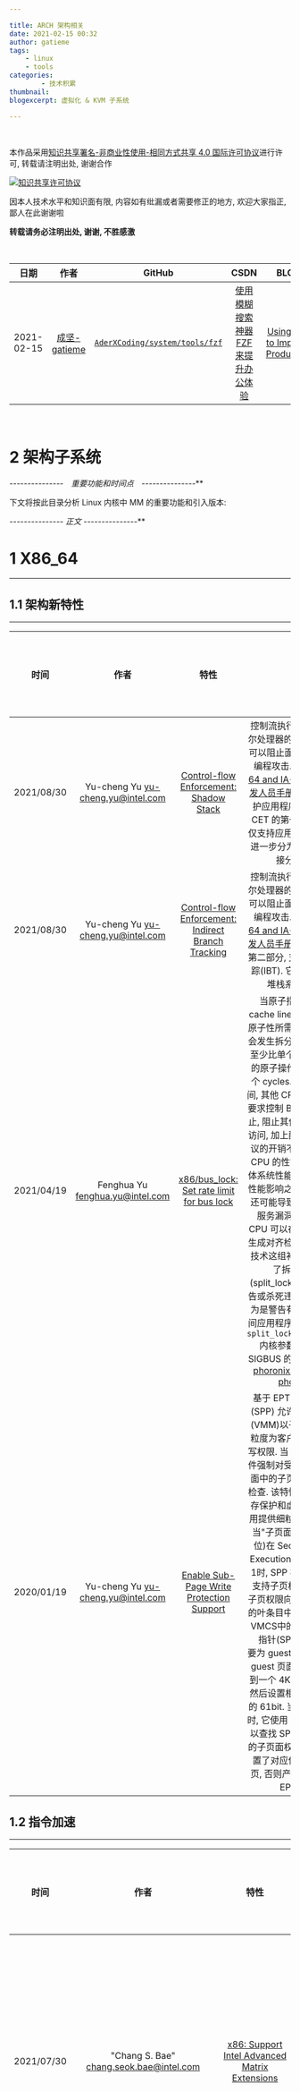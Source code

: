 ```yaml
---

title: ARCH 架构相关
date: 2021-02-15 00:32
author: gatieme
tags:
    - linux
    - tools
categories:
        - 技术积累
thumbnail:
blogexcerpt: 虚拟化 & KVM 子系统

---
```


<br>

本作品采用<a rel="license" href="http://creativecommons.org/licenses/by-nc-sa/4.0/">知识共享署名-非商业性使用-相同方式共享 4.0 国际许可协议</a>进行许可, 转载请注明出处, 谢谢合作

<a rel="license" href="http://creativecommons.org/licenses/by-nc-sa/4.0/"><img alt="知识共享许可协议" style="border-width:0" src="https://i.creativecommons.org/l/by-nc-sa/4.0/88x31.png" /></a>

因本人技术水平和知识面有限, 内容如有纰漏或者需要修正的地方, 欢迎大家指正, 鄙人在此谢谢啦

**转载请务必注明出处, 谢谢, 不胜感激**

<br>

| 日期 | 作者 | GitHub| CSDN | BLOG |
| ------- |:-------:|:-------:|:-------:|:-------:|
| 2021-02-15 | [成坚-gatieme](https://kernel.blog.csdn.net) | [`AderXCoding/system/tools/fzf`](https://github.com/gatieme/AderXCoding/tree/master/system/tools/fzf) | [使用模糊搜索神器 FZF 来提升办公体验](https://blog.csdn.net/gatieme/article/details/113828826) | [Using FZF to Improve Productivit](https://oskernellab.com/2021/02/15/2021/0215-0001-Using_FZF_to_Improve_Productivity)|


<br>

2   **架构子系统**
=====================




**-*-*-*-*-*-*-*-*-*-*-*-*-*-*-*　重要功能和时间点　-*-*-*-*-*-*-*-*-*-*-*-*-*-*-***





下文将按此目录分析 Linux 内核中 MM 的重要功能和引入版本:




**-*-*-*-*-*-*-*-*-*-*-*-*-*-*-* 正文 -*-*-*-*-*-*-*-*-*-*-*-*-*-*-***


# 1 X86_64
-------


## 1.1 架构新特性
-------

| 时间  | 作者 | 特性 | 描述 | 是否合入主线 | 链接 |
|:----:|:----:|:---:|:----:|:---------:|:----:|
| 2021/08/30 | Yu-cheng Yu <yu-cheng.yu@intel.com> | [Control-flow Enforcement: Shadow Stack](https://patchwork.kernel.org/project/linux-mm/cover/20210830181528.1569-1-yu-cheng.yu@intel.com) | 控制流执行(CET) 是英特尔处理器的一个新特性, 它可以阻止面向返回/跳转的编程攻击. 详情见 ["Intel 64 and IA-32架构软件开发人员手册"](https://software.intel.com/content/www/us/en/develop/download/intel-64-and-ia-32-architectures-sdm-combined-volumes-1-2a-2b-2c-2d-3a-3b-3c-3d-and-4.html). CET 可以保护应用程序和内核. 这是 CET 的第一部分, 本系列仅支持应用程序级保护, 并进一步分为阴影堆栈和间接分支跟踪. | v30 ☐ | [Patchwork v30,00/32](https://lore.kernel.org/linux-crypto/20210818033117.91717-1-tianjia.zhang@linux.alibaba.com) |
| 2021/08/30 | Yu-cheng Yu <yu-cheng.yu@intel.com> | [Control-flow Enforcement: Indirect Branch Tracking](https://patchwork.kernel.org/project/linux-mm/cover/20210830182221.3535-1-yu-cheng.yu@intel.com) | 控制流执行(CET) 是英特尔处理器的一个新特性, 它可以阻止面向返回/跳转的编程攻击. 详情见 ["Intel 64 and IA-32架构软件开发人员手册"](https://software.intel.com/content/www/us/en/develop/download/intel-64-and-ia-32-architectures-sdm-combined-volumes-1-2a-2b-2c-2d-3a-3b-3c-3d-and-4.html). 这是 CET 的第二部分, 支持间接分支跟踪(IBT). 它是建立在阴影堆栈系列之上的. | v1 ☐ | [Patchwork v30,00/10](https://lore.kernel.org/linux-crypto/20210818033117.91717-1-tianjia.zhang@linux.alibaba.com) |
| 2021/04/19 | Fenghua Yu <fenghua.yu@intel.com> | [x86/bus_lock: Set rate limit for bus lock](https://www.phoronix.com/scan.php?page=news_item&px=Intel-Bus-Lock-Detection-2021) | 当原子指令跨越多个 cache line, 并且需要确保原子性所需的总线锁时, 就会发生拆分锁. 这些拆分锁至少比单个 cacheline 内的原子操作多需要 1000 个 cycles. 在锁定总线期间, 其他 CPU 或 BUS 代理要求控制 BUS 的请求被阻止, 阻止其他 CPU 的 BUS 访问, 加上配置总线锁定协议的开销不仅会降低一个 CPU 的性能, 还会降低整体系统性能. 除了拆分锁的性能影响之外, 利用该行为还可能导致无特权的拒绝服务漏洞. 现代英特尔 CPU 可以在处理拆分锁时生成对齐检查异常, 使用此技术这组补丁为内核实现了拆分锁检测(split_lock_detect), 以警告或杀死违规应用. 默认行为是警告有问题的用户空间应用程序, 而如果配置了 `split_lock_detect=fatal` 内核参数将杀死使用 SIGBUS 的应用程序. 参考 [phoronix1](https://www.phoronix.com/scan.php?page=news_item&px=Linux-5.7-Split-Lock-Detection), [phoronix2](https://www.phoronix.com/scan.php?page=news_item&px=Linux-Split-Locks-Detection), [phoronix3](https://www.phoronix.com/scan.php?page=news_item&px=Intel-Bus-Lock-Detection-2021) | v1 ☐ | [Patchwork 0/4](https://lore.kernel.org/all/20210419214958.4035512-1-fenghua.yu@intel.com) |
| 2020/01/19 | Yu-cheng Yu <yu-cheng.yu@intel.com> | [Enable Sub-Page Write Protection Support](https://lwn.net/Articles/810033) | 基于 EPT 的子页写保护(SPP) 允许虚拟机监视器(VMM)以子页(128字节)粒度为客户物理内存指定写权限. 当 SPP 工作时, 硬件强制对受保护的 4KB 页面中的子页面进行写访问检查. 该特性的目标是为内存保护和虚拟机内省等使用提供细粒度的内存保护. 当"子页面写保护"(第23位)在 Secondary VM-Execution Controls 中为1时, SPP 被启用. 该特性支持子页权限表(SPPT), 子页权限向量存储在SPPT的叶条目中. 根页面是通过VMCS中的子页面权限表指针(SPPTP)引用的.<br>要为 guest 内存启用 SPP, guest 页面应该首先映射到一个 4KB 的 EPT 条目, 然后设置相应条目的 SPP 的 61bit. 当硬件遍历 EPT 时, 它使用 gpa 遍历 SPPT 以查找 SPPT 叶子条目中的子页面权限向量. 如果设置了对应位, 则允许写子页, 否则产生 SPP 触发的 EPT 冲突. | v30 ☐ | [Patchwork v30,00/32](https://lore.kernel.org/linux-crypto/20210818033117.91717-1-tianjia.zhang@linux.alibaba.com) |


## 1.2 指令加速
-------

| 时间  | 作者 | 特性 | 描述 | 是否合入主线 | 链接 |
|:----:|:----:|:---:|:----:|:---------:|:----:|
| 2021/07/30 | "Chang S. Bae" <chang.seok.bae@intel.com> | [x86: Support Intel Advanced Matrix Extensions](https://lore.kernel.org/lkml/20210730145957.7927-1-chang.seok.bae@intel.com) | 支持即将发布的英特尔[高级矩阵扩展(AMX)](https://software.intel.com/content/dam/develop/external/us/en/documents-tps/architecture-instruction-set-extensions-programming-reference.pdf), [AMX](https://software.intel.com/content/www/us/en/develop/documentation/cpp-compiler-developer-guide-and-reference/top/compiler-reference/intrinsics/intrinsics-for-intel-advanced-matrix-extensions-intel-amx-instructions.html) 由可配置的 TMM"TILE" 寄存器和操作它们的新 CPU 指令组成. TMUL (Tile matrix MULtiply)是第一个利用新寄存器的运算符, 我们预计将来会有更多的指令. | v9 ☐ | [Patchwork v9,00/26](https://lore.kernel.org/lkml/20210730145957.7927-1-chang.seok.bae@intel.com) |
| 2021/07/20 | Tianjia Zhang <tianjia.zhang@linux.alibaba.com> | [Introduce x86 assembler accelerated implementation for SM4 algorithm](https://lwn.net/Articles/863574/) | 该补丁集提取了公有 SM4 算法作为一个单独的库, 同时对 arm64 中 SM4 的加速实现进行了调整, 以适应该 SM4 库. 然后在 x86_64 上的进行了实现. 该优化支持 SM4、ECB、CBC、CFB 和 CTR 四种模式. 由于 CBC 和 CFB 不支持多块并行加密, 优化效果不明显. 主要算法实现来自 libgcrypt 和 Markku-Juhani O. Saarinen 的 [SM4 AES-NI 工作](https://github.com/mjosaarinen/sm4ni). | v1 ☐ | [LWN 0/2](https://lwn.net/Articles/863574/) |
| 2021/08/12 | Tianjia Zhang <tianjia.zhang@linux.alibaba.com> | [support test GCM/CCM mode for SM4](https://lore.kernel.org/lkml/20210812131748.81620-1-tianjia.zhang@linux.alibaba.com) | NA | v1 ☐ | [Patchwork 0/3](https://lore.kernel.org/lkml/20210812131748.81620-1-tianjia.zhang@linux.alibaba.com), [LKML](https://lkml.org/lkml/2021/8/13/161) |
| 2021/08/18 | Tianjia Zhang <tianjia.zhang@linux.alibaba.com> | [add AES-NI/AVX2/x86_64 implementation](https://lore.kernel.org/linux-crypto/20210818033117.91717-1-tianjia.zhang@linux.alibaba.com) | 这个补丁集导出了 SM4 AESNI/AVX 算法实现的一些常用函数, 并用这些函数实现 AESNI/AVX2 的加速.<br>主要算法实现来自 libgcrypt 和 [Markku Juhani 的 SM4 AES-NI 工作](https://github.com/mjosaarinen/sm4ni). | v1 ☐ | [Patchwork 0/2](https://lore.kernel.org/linux-crypto/20210818033117.91717-1-tianjia.zhang@linux.alibaba.com) |


## 1.3 架构上新想法
-------

| 时间  | 作者 | 特性 | 描述 | 是否合入主线 | 链接 |
|:----:|:----:|:---:|:----:|:---------:|:----:|
| 2021/04/19 | Fenghua Yu <fenghua.yu@intel.com> | [x86/bus_lock: Set rate limit for bus lock](https://www.phoronix.com/scan.php?page=news_item&px=Intel-Bus-Lock-Detection-2021) | 当原子指令跨越多个 cache line, 并且需要确保原子性所需的总线锁时, 就会发生拆分锁. 这些拆分锁至少比单个 cacheline 内的原子操作多需要 1000 个 cycles. 在锁定总线期间, 其他 CPU 或 BUS 代理要求控制 BUS 的请求被阻止, 阻止其他 CPU 的 BUS 访问, 加上配置总线锁定协议的开销不仅会降低一个 CPU 的性能, 还会降低整体系统性能. 除了拆分锁的性能影响之外, 利用该行为还可能导致无特权的拒绝服务漏洞. 现代英特尔 CPU 可以在处理拆分锁时生成对齐检查异常, 使用此技术这组补丁为内核实现了拆分锁检测(split_lock_detect), 以警告或杀死违规应用. 默认行为是警告有问题的用户空间应用程序, 而如果配置了 `split_lock_detect=fatal` 内核参数将杀死使用 SIGBUS 的应用程序. 参考 [phoronix1](https://www.phoronix.com/scan.php?page=news_item&px=Linux-5.7-Split-Lock-Detection), [phoronix2](https://www.phoronix.com/scan.php?page=news_item&px=Linux-Split-Locks-Detection), [phoronix3](https://www.phoronix.com/scan.php?page=news_item&px=Intel-Bus-Lock-Detection-2021) | v1 ☐ | [Patchwork 0/4](https://lore.kernel.org/all/20210419214958.4035512-1-fenghua.yu@intel.com) |
| 2021/09/13 | Sohil Mehta <sohil.mehta@intel.com> | [x86 User Interrupts support](https://lwn.net/Articles/871113) | 用户中断(Uintr)是一种硬件技术, 可以将中断直接传递到用户空间.<br>如今, 几乎所有跨越特权边界的通信都是通过内核进行的. 这些包括信号、管道、远程过程调用和基于硬件中断的通知. 用户中断通过避免通过内核的转换, 为这些常见操作的更高效(低延迟和低CPU利用率)版本提供了基础. 在用户中断硬件体系结构中, 接收者总是期望是用户空间任务. 但是, 用户中断可以由另一个用户空间任务、内核或外部源(如设备)发送. 除了接收用户中断的一般基础结构之外, 这组补丁还介绍了另一个用户任务的中断(用户 IPI). 用户 IPI 的第一个实现将在代号为 Sapphire Rapids 的英特尔处理器中实现. 有关硬件架构的详细信息, 请参阅[英特尔架构指令集扩展的第11章](https://software.intel.com/content/www/us/en/develop/download/intel-architecture-instruction-set-extensions-programming-reference.html). | v1 ☐ | [Patchwork RFC,00/13](https://lwn.net/ml/linux-kernel/20210913200132.3396598-1-sohil.mehta@intel.com)<br>*-*-*-*-*-*-*-* <br>[LWN](https://lwn.net/Articles/869140) |
| 2021/10/04 | Tvrtko Ursulin <tvrtko.ursulin@linux.intel.com> | [CPU + GPU synchronised priority scheduling](https://www.phoronix.com/scan.php?page=news_item&px=Intel-CPU-GPU-Prio-Nice-Sched) | Intel 在 CPU 和 GPU 协同调度领域进行了探索与尝试. | v1 ☐ | [Patchwork RFC,0/6](https://lists.freedesktop.org/archives/intel-gfx/2021-September/279200.html), [LWN](https://lwn.net/Articles/871467), [LKML](https://lkml.org/lkml/2021/9/30/852)<br>*-*-*-*-*-*-*-* <br>[LKML v2,0/8](https://lkml.org/lkml/2021/10/4/1004), [LWN news](https://lwn.net/Articles/873334) |


## 1.4 让人眼前一亮的新架构
-------

### 1.4.1 hybrid CPUs
-------

Intel Architecture Day 2021, 官宣了自己的服务于终端和桌面场景的异构(或者混合架构)处理器架构 [Alder Lake](https://www.anandtech.com/show/16881/a-deep-dive-into-intels-alder-lake-microarchitectures), 与 ARM 的 big.LITTLE 以及 DynamIQ 架构, 包含了基于 Golden Cove 微架构的性能核(P-core/Performance cores)以及基于新的 Gracemont 架构的能效核(E-core/Efficiency cores). P-core 优先用于需要低延迟的单线程任务, 而 E-core 在功率有限或多线程情景方面更好.

| 时间  | 作者 | 特性 | 描述 | 是否合入主线 | 链接 |
|:----:|:----:|:---:|:----:|:---------:|:----:|
| 2012/09/17 | Catalin Marinas <catalin.marinas@arm.com> | [x86: Add initial support to discover Intel hybrid CPUs](https://lore.kernel.org/lkml/20201002201931.2826-1-ricardo.neri-calderon@linux.intel.com) | 支持 ARM64 | v3 ☑ 3.7-rc1 | [Patchwork 0/3](https://patchwork.kernel.org/project/linux-arm-kernel/patch/1347035226-18649-8-git-send-email-catalin.marinas@arm.com) |


为了更好的发挥这种混合架构的优势, Intel 提供了一项名为 [Thread Director 的技术](https://www.anandtech.com/show/16881/a-deep-dive-into-intels-alder-lake-microarchitectures/2).

1.  首席按通过机器学习算法对进程在 P-core/E-core 的性能和功耗进行分析和建模, 识别进程特征, 从而可以预测出不同类型进程或者进程某段时期在 P/E core 上的能效关系.

2.  硬件将进程的运行能效换算后, 直接填写到内存中. 当进程在 P/E core 上运行时负责某种规则时(比如进程行为特征发生变化, 即能效发生变化), 直接通知 OS/Kernel 调度器进行决策, 以达到最好的能效.


## 1.5 RAPL
-------

[RUNNING AVERAGE POWER LIMIT – RAPL](https://01.org/blogs/2014/running-average-power-limit-%E2%80%93-rapl)

[Understanding Intel's RAPL Driver On Linux](https://www.phoronix.com/scan.php?page=news_item&px=MTcxMjY)

# 2 ARM64
-------


[Memory Layout on AArch64 Linux](https://www.kernel.org/doc/html/latest/arm64/memory.html)


| 时间  | 作者 | 特性 | 描述 | 是否合入主线 | 链接 |
|:----:|:----:|:---:|:----:|:---------:|:----:|
| 2012/09/17 | Catalin Marinas <catalin.marinas@arm.com> | [AArch64 Linux kernel port](https://lore.kernel.org/lkml/1347035226-18649-1-git-send-email-catalin.marinas@arm.com) | 支持 ARM64 | v3 ☑ 3.7-rc1 | [Patchwork v4,0/2](https://patchwork.kernel.org/project/linux-arm-kernel/patch/1347035226-18649-8-git-send-email-catalin.marinas@arm.com) |

## 2.1 DEBUG
-------

| 时间  | 作者 | 特性 | 描述 | 是否合入主线 | 链接 |
|:----:|:----:|:---:|:----:|:---------:|:----:|
| 2021/08/18 | Tianjia Zhang <tianjia.zhang@linux.alibaba.com> | [arm64: Enable OPTPROBE for arm64](https://lore.kernel.org/linux-crypto/20210818033117.91717-1-tianjia.zhang@linux.alibaba.com) | 这个补丁集导出了 SM4 AESNI/AVX 算法实现的一些常用函数, 并用这些函数实现 AESNI/AVX2 的加速.<br>主要算法实现来自 libgcrypt 和 [Markku Juhani 的 SM4 AES-NI 工作](https://github.com/mjosaarinen/sm4ni). | v4 ☐ | [Patchwork v4,0/2](https://patchwork.kernel.org/project/linux-arm-kernel/cover/20210818073336.59678-1-liuqi115@huawei.com) |

## 2.2 TLB
-------

[郭健： 进程切换分析之——TLB处理](https://blog.csdn.net/21cnbao/article/details/110675822)

### 2.2.1 TLB range
-------

| 时间  | 作者 | 特性 | 描述 | 是否合入主线 | 链接 |
|:----:|:----:|:---:|:----:|:---------:|:----:|
| 2020/06/25 | Tianjia Zhang <tianjia.zhang@linux.alibaba.com> | [arm64: tlb: add support for TTL feature](https://patchwork.kernel.org/project/linux-arm-kernel/cover/20200625080314.230-1-yezhenyu2@huawei.com) | 为了降低 TLB 失效的成本, ARMv8.4 在 TLBI 指令中提供了 TTL 字段. TTL 字段表示保存被失效地址的叶条目的页表遍历级别. 这组补丁实现了对 TTL 的支持. | v4 ☑ 5.9-rc1 | [Patchwork RESEND,v5,0/6](https://patchwork.kernel.org/project/linux-arm-kernel/cover/20200625080314.230-1-yezhenyu2@huawei.com) |
| 2020/07/15 | Zhenyu Ye <yezhenyu2@huawei.com> | [arm64: tlb: Use the TLBI RANGE feature in arm64](https://lore.kernel.org/linux-crypto/20210818033117.91717-1-tianjia.zhang@linux.alibaba.com) | 为 ARM64 实现 CONFIG_ARM64_TLB_RANGE, 在实现了 ARM64_HAS_TLB_RANGE 的机器上使用此 feature 实现了 `__flush_tlb_range()` | v3 ☑ 5.9-rc1 | [2020/07/08 PatchWork RFC,v5,0/2](https://patchwork.kernel.org/project/linux-arm-kernel/cover/20200708124031.1414-1-yezhenyu2@huawei.com)<br>*-*-*-*-*-*-*-* <br>[2020/07/09 PatchWork v1,0/2](https://patchwork.kernel.org/project/linux-arm-kernel/cover/20200710094420.517-1-yezhenyu2@huawei.com)<br>*-*-*-*-*-*-*-* <br>[2020/07/10 PatchWork v2,0/2](https://patchwork.kernel.org/project/linux-arm-kernel/cover/20200710094420.517-1-yezhenyu2@huawei.com)<br>*-*-*-*-*-*-*-* <br>[2020/07/15 Patchwork v3,0/3](https://patchwork.kernel.org/project/linux-arm-kernel/cover/20200715071945.897-1-yezhenyu2@huawei.com) |

### 2.2.2 ASID
-------

[arm linux 的 ASID (Address Space ID)](https://blog.csdn.net/adaptiver/article/details/70228767)

[ARMv8 ARM64 架构中 ASID](https://zhuanlan.zhihu.com/p/55265099)

[多核 MMU 和 ASID 管理逻辑](https://zhuanlan.zhihu.com/p/118244515)

[TLB 中 ASID 和 nG bit 的关系](https://blog.csdn.net/rockrockwu/article/details/81090883)

### 2.2.3 TLB Shootdown
-------

[arm64 中的 TLB 失效指令](https://blog.csdn.net/choumin/article/details/108936006)

arm64 架构提供了一条 TLB 失效指令:

```cpp
TLBI <type><level>{IS}, {, <Xt>}
```



| 字段 | 描述 |
|:----:|:---:|
| type | 指定了刷新规则, 即只刷新满足特定条件的 tlb 表项, 例如 all 表示所有表项, vmall 表示当前虚拟机的阶段 1 1 的所有表项, asid 表示匹配寄存器 Xt 指定的 ASID 的表项, va 匹配寄存器 Xt 指定的虚拟地址和 ASID 的表项, 等等. |
| level | 异常级别, 取值有: E1、E2、E3. |
| IS | 表示内部共享, 即多个核共享, 如果不使用 IS 字段, 则表示非共享, 只被一个核使用. |
| Xt | 表示 X0 ~ X31 中的任何一个寄存器. |


TLB entry shootdown 常常或多或少的带来一些性能问题.

[TLB flush 操作](http://www.wowotech.net/memory_management/tlb-flush.html)
[进程切换分析（2）：TLB 处理](http://www.wowotech.net/process_management/context-switch-tlb.html)

[stackoverflow: What is tlb shootdown ?](https://stackoverflow.com/questions/3748384/what-is-tlb-shootdown)

[深入理解 Linux 内核--jemalloc 引起的 TLB shootdown 及优化](https://blog.csdn.net/weixin_46837673/article/details/105379768)

在多核系统中, 进程可以调度到任何一个 CPU 上执行, 从而导致 task 处处留情. 如果 CPU 支持 PCID 并且在进程切换的时候不 flush tlb, 那么系统中各个 CPU 中的 tlb entry 则保留各种 task 的 tlb entry, 当在某个 CPU 上, 一个进程被销毁, 或者修改了自己的页表(修改了VA PA映射关系)的时候, 我们必须将该 task 的相关 tlb entry 从系统中清除出去. 这时候, 不仅仅需要 flush 本 CPU 上对应的 TLB entry, 还需要 shootdown 其他 CPU 上的和该 task 相关的 tlb 残余.

通知其他 CPU shootdown 到指定 task 的 TLB entry 有两种方式: 广播 和 IPI.

1.  广播的方式, 当进程销毁或者页表修改时, 则本地 CPU 通过广播的方式将请求发送出去. 各个 CPU 接受到请求之后, 如果 TLB 中包含了对应的 TLB entry, 则 flush, 否则则抛弃此请求. 这种方式主要由硬件参与完成, 在 shootdown 请求比较少的时候, 硬件处理及时且迅速, 开销也小.

2.  IPI 的方式, 需要先由软件(内核)识别到哪些 CPU 中包含了这些需要 flush 的 TLB entry, 然后由本地 CPU 通过 IPI 请求的方式, 通知对应的 CPU 进行 shootdown 操作. 这种方式由硬件软件交互完成, 在 CPU 核数比较多, 且shootdown 请求比较多的时候, 可能造成 TLB entry shootdown 广播风暴, 硬件(NM)处理不过来, 造成性能下降. 此时对于单个 task 的 TLB entry 来说, 残留的 CPU 往往是明确且有限的, 通过 IPI 的方式, 给硬件压力反而会小很多, 这时采用 IPI 的方式性能反而会好.



| 时间  | 作者 | 特性 | 描述 | 是否合入主线 | 链接 |
|:----:|:----:|:---:|:----:|:---------:|:----:|
| 2015/07/11 | David Daney <ddaney.cavm@gmail.com>/<david.daney@cavium.com> | [arm64, mm: Use IPIs for TLB invalidation.](http://lists.infradead.org/pipermail/linux-arm-kernel/2015-July/355866.html) | 在 Cavium ThunderX (ARM64) 的机器上, 某些场景下不能使用广播 TLB, TLB 广播风暴会导致严重的性能问题, 所以我们在必要时使用 IPIs. 测试发现, 它还使内核构建的速度更快. | v1 ☐ | [Patchwork 0/3](http://lists.infradead.org/pipermail/linux-arm-kernel/2015-July/355866.html) |
| 2016/08/04 | Matthias Brugger <mbrugger@suse.com> | [arm64, mm: Use IPIs for TLB invalidation.](https://patchwork.kernel.org/project/linux-arm-kernel/patch/1470302117-32296-3-git-send-email-mbrugger@suse.com/) | NA | v1 ☐ | [Patchwork 2/4](https://patchwork.kernel.org/project/linux-arm-kernel/patch/1470302117-32296-3-git-send-email-mbrugger@suse.com) |
| 2020/11/03 | Nianyao Tang <tangnianyao@huawei.com> | [KVM: arm64: Don't force broadcast tlbi when guest is running](https://lists.cs.columbia.edu/pipermail/kvmarm/2020-November/043071.html) | KVM 当 guest 在运行的时候, 避免 tlbi 广播. | RFC v1 ☐ | [Patchwork RTC](https://lore.kernel.org/linux-arm-kernel/1603331829-33879-1-git-send-email-zhangshaokun@hisilicon.com) |
| 2019/06/17 |  Takao Indoh <indou.takao@jp.fujitsu.com> | [arm64: Introduce boot parameter to disable TLB flush instruction within the same inner shareable domain](hhttps://lists.cs.columbia.edu/pipermail/kvmarm/2020-November/043071.html) | 富士通的开发人员发现 ARM64 TLB.IS 广播在 HPC 上造成了严重的性能下降, 因此新增一个 disable_tlbflush_is 参数来禁用 TLB.IS 广播, 使用原始的 TLB IPI 方式. | RFC v1 ☐ | [Patchwork 0/2](https://patchwork.kernel.org/project/linux-arm-kernel/cover/20190617143255.10462-1-indou.takao@jp.fujitsu.com), [LORE](https://lore.kernel.org/linux-arm-kernel/20190617143255.10462-1-indou.takao@jp.fujitsu.com) |
| 2016/10/24 | Marc Zyngier <marc.zyngier@arm.com> | [arm/arm64: KVM: Perform local TLB invalidation when multiplexing vcpus on a single CPU](https://patchwork.kernel.org/project/kvm/patch/1477323088-18768-1-git-send-email-marc.zyngier@arm.com) | KVM 当 guest 在运行的时候, 避免 tlbi 广播. | RFC v1 ☐ | [Patchwork RTC](https://lore.kernel.org/linux-arm-kernel/1603331829-33879-1-git-send-email-zhangshaokun@hisilicon.com) |


> 注: x86 由于没有 tlb IS 方案, 因此只能采用 IPI 的方式来完成 TLB shootdown.

目前 ARM64 中 TLUSH TLB 的接口:

| 接口 | 描述 |
|:---:|:---:|
| flush_tlb_all | 无效掉所有的 TLB entry.(包括内核的和用户态的) |
| flush_tlb_mm | 无效掉 mm_struct 指向的所有 TLB entry.<br>1. mm_struct 指向的都是进程的用户态空间.<br>2. ARM64 上每个 mm_struct 有自己单独的 ASID. 当前只需要对指定的 ASID 执行 TLB.IS 即可 |
| flush_tlb_range | 无效掉用户态地址 start ~ end 区间内的所有 tlb entry |
| flush_tlb_kernel_range | 无效掉内核态 start ~ end 区间内的所有 TLB entry |
| local_flush_tlb_all | 无效掉本 CPU 上所有的 TLB entry. 无需使用 TLB.IS |

## 2.3 指令加速
-------

| 时间  | 作者 | 特性 | 描述 | 是否合入主线 | 链接 |
|:----:|:----:|:---:|:----:|:---------:|:----:|
| 2015/07/24 | Will Deacon <will.deacon@arm.com> | [arm64: support for 8.1 LSE atomic instructions](https://lwn.net/Articles/650900) | 为 Linux 内核添加了对[新原子指令(LSE atomic instructions)的支持](https://mysqlonarm.github.io/ARM-LSE-and-MySQL), 这是作为 ARMv8.1 中大系统扩展(LSE-LSE atomic instructions)的一部分引入的. 新的指令可以在编译时通过 CONFIG_ARM64_LSE_ATOMICS 选项配置出来.<br>之前测试发现, 核少的时候关 LSE 性能更好, 核多的时候, 开 LSE 性能更好. | v1 ☑ 4.3-rc1 | [2015/07/13 Patchwork 00/18](https://patchwork.kernel.org/project/linux-arm-kernel/cover/20200625080314.230-1-yezhenyu2@huawei.com)<br>*-*-*-*-*-*-*-* <br>[2015/07/24 Patchwork v2,07/20](https://patchwork.kernel.org/project/linux-arm-kernel/patch/1437734531-10698-8-git-send-email-will.deacon@arm.com/) |

## 2.4 pseudo-NMI
-------


| 时间  | 作者 | 特性 | 描述 | 是否合入主线 | 链接 |
|:----:|:----:|:---:|:----:|:---------:|:----:|
| 2019/01/31 | Julien Thierry <julien.thierry@arm.com> | [arm64: provide pseudo NMI with GICv3](https://patchwork.kernel.org/project/linux-arm-kernel/cover/1548946743-38979-1-git-send-email-julien.thierry@arm.com) | ARM64 通过中断优先级实现(伪)NMI | v10 ☑ [5.1-rc1](https://kernelnewbies.org/Linux_5.1#ARM) | [Patchwork v10,00/25](https://patchwork.kernel.org/project/linux-arm-kernel/cover/1548946743-38979-1-git-send-email-julien.thierry@arm.com), [关键 commit](https://git.kernel.org/pub/scm/linux/kernel/git/torvalds/linux.git/commit/?id=bc3c03ccb4641fb940b27a0d369431876923a8fe) |
| 2019/06/11 | Julien Thierry <julien.thierry@arm.com> | [arm64: IRQ priority masking and Pseudo-NMI fixes](https://patchwork.kernel.org/project/linux-arm-kernel/cover/1560245893-46998-1-git-send-email-julien.thierry@arm.com) | 修复伪 NMI 的诸多问题 | v4 ☑ 5.10-rc1 | [Patchwork v4,0/8](https://patchwork.kernel.org/project/linux-arm-kernel/cover/1560245893-46998-1-git-send-email-julien.thierry@arm.com) |
| 2019/07/17 | Julien Thierry <julien.thierry@arm.com> | [arm_pmu: Use NMI for perf interrupt](https://patchwork.kernel.org/project/linux-arm-kernel/cover/1563351432-55652-1-git-send-email-julien.thierry@arm.com) | ARM64 perf 的中断通过伪 NMI 上报, 这样会使 perf 的热点采样更加精准. | v4 ☑ 5.10-rc1 | [Patchwork v4,0/9](https://patchwork.kernel.org/project/linux-arm-kernel/cover/1563351432-55652-1-git-send-email-julien.thierry@arm.com) |


## 2.5 PAN
-------

[armv8/arm64 PAN 深入分析](https://cloud.tencent.com/developer/article/1413360)

# 3 RISC-V
-------

| 时间  | 作者 | 特性 | 描述 | 是否合入主线 | 链接 |
|:----:|:----:|:---:|:----:|:---------:|:----:|
| 2021/06/10 | Anup Patel <anup.patel@wdc.com> | [RISC-V CPU Idle Support](https://patchwork.kernel.org/project/linux-riscv/cover/20210610052221.39958-1-anup.patel@wdc.com) | RISC-V高级核心本地中断(Advacned Core Local Interruptor-ACLINT) 支持 | v8 ☐ | [2021/06/10Patchwork v7,0/8](https://patchwork.kernel.org/project/linux-riscv/cover/20210830041729.237252-1-anup.patel@wdc.com)<br>*-*-*-*-*-*-*-*<br>[LWN v8, 0/8](https://lwn.net/Articles/872513) |
| 2021/08/30 | Anup Patel <anup.patel@wdc.com> | [Linux RISC-V ACLINT Support](https://patchwork.kernel.org/project/linux-riscv/cover/20210830041729.237252-1-anup.patel@wdc.com) | RISC-V高级核心本地中断(Advacned Core Local Interruptor-ACLINT) 支持 | v3 ☐ | [Patchwork RFC,v3,00/11](https://patchwork.kernel.org/project/linux-riscv/cover/20210610052221.39958-1-anup.patel@wdc.com) |


# 4 benchmark
-------


用于评价 CPU 性能指标的标准主要有三种: Dhrystone、MIPS、CoreMark.

20 世纪 70-80 年代开始流行的几个性能测试标准, 它们分别是 Livermore、Whetstone、Linpack、Dhrystone, 这四个性能测试标准也被合称为 Classic Benchmark. 这个网址简单介绍了四大经典性能测试标准历史 http://www.roylongbottom.org.uk/classic.htm.

[Magisk-Modules-Repo/benchkit](https://github.com/Magisk-Modules-Repo/benchkit) 项目汇总整理了 Android/Linux 上非常多的 benchmarks

[Linux Benchmark Suite Homepage](http://lbs.sourceforge.net)


相关的文章介绍: [47].



<br>

*   本作品/博文 ( [AderStep-紫夜阑珊-青伶巷草 Copyright ©2013-2017](http://blog.csdn.net/gatieme) ), 由 [成坚(gatieme)](http://blog.csdn.net/gatieme) 创作.

*   采用<a rel="license" href="http://creativecommons.org/licenses/by-nc-sa/4.0/"><img alt="知识共享许可协议" style="border-width:0" src="https://i.creativecommons.org/l/by-nc-sa/4.0/88x31.png" /></a><a rel="license" href="http://creativecommons.org/licenses/by-nc-sa/4.0/">知识共享署名-非商业性使用-相同方式共享 4.0 国际许可协议</a>进行许可. 欢迎转载、使用、重新发布, 但务必保留文章署名[成坚gatieme](http://blog.csdn.net/gatieme) ( 包含链接: http://blog.csdn.net/gatieme ), 不得用于商业目的.

*   基于本文修改后的作品务必以相同的许可发布. 如有任何疑问, 请与我联系.

*   **转载请务必注明出处, 谢谢, 不胜感激**
<br>
